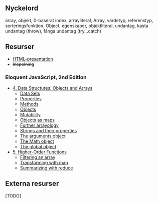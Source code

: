 ## Nyckelord

array, objekt, 0-baserat index, arrayliteral, Array, värdetyp, referenstyp, sorteringsfunktion, Object, egenskaper, objektliteral, undantag, kasta undantag (throw), fånga undantag (try...catch)

## Resurser
- [HTML-presentation](https://rawgit.com/1dv021/syllabus/master/presentationer/04/index.html#)
- <del>Inspelning</del>

### Eloquent JavaScript, 2nd Edition

- [4. Data Structures: Objects and Arrays](http://eloquentjavascript.net/04_data.html)
	- [Data Sets](http://eloquentjavascript.net/04_data.html#h_HjL/otjEJn)
	- [Properties](http://eloquentjavascript.net/04_data.html#h_vGyI2y8HA6)
	- [Methods](http://eloquentjavascript.net/04_data.html#h_fkrGgDyRWc)
	- [Objects](http://eloquentjavascript.net/04_data.html#h_cqg63Sxe3o)
	- [Mutability](http://eloquentjavascript.net/04_data.html#h_C3n45IkMhg)
	- [Objects as maps](http://eloquentjavascript.net/04_data.html#h_mrW9RQxlGk)
	- [Further arrayology](http://eloquentjavascript.net/04_data.html#h_GFaxee4PuU)
	- [Strings and their properties](http://eloquentjavascript.net/04_data.html#h_mT4YQfwHp6)
	- [The arguments object](http://eloquentjavascript.net/04_data.html#h_GstIcsgxyb)
	- [The Math object](http://eloquentjavascript.net/04_data.html#h_C51DnYk8WZ)
	- [The global object](http://eloquentjavascript.net/04_data.html#h_lRBZxXmo93)
- [5. Higher-Order Functions](http://eloquentjavascript.net/05_higher_order.html)
	- [Filtering an array](http://eloquentjavascript.net/05_higher_order.html#h_1BJbwiI0gI)
	- [Transforming with map](http://eloquentjavascript.net/05_higher_order.html#h_lJEtQ+qjXz)
	- [Summarizing with reduce](http://eloquentjavascript.net/05_higher_order.html#h_fx3e34kT/k)

## Externa resurser

[TODO]
